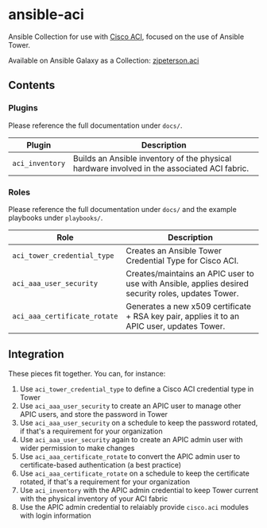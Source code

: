 # ansible-aci
Ansible Collection for use with [Cisco ACI](https://www.cisco.com/c/en/us/solutions/data-center-virtualization/application-centric-infrastructure/index.html), focused on the use of Ansible Tower.

Available on Ansible Galaxy as a Collection: [zjpeterson.aci](https://galaxy.ansible.com/zjpeterson/aci)

## Contents

### Plugins

Please reference the full documentation under `docs/`.

| Plugin          | Description                                                                                 |
| --------------- | ------------------------------------------------------------------------------------------- |
| `aci_inventory` | Builds an Ansible inventory of the physical hardware involved in the associated ACI fabric. |

### Roles

Please reference the full documentation under `docs/` and the example playbooks under `playbooks/`.

| Role                         | Description                                                                                        |
| ---------------------------- | -------------------------------------------------------------------------------------------------- |
| `aci_tower_credential_type`  | Creates an Ansible Tower Credential Type for Cisco ACI.                                            |
| `aci_aaa_user_security`      | Creates/maintains an APIC user to use with Ansible, applies desired security roles, updates Tower. |
| `aci_aaa_certificate_rotate` | Generates a new x509 certificate + RSA key pair, applies it to an APIC user, updates Tower.        |

## Integration

These pieces fit together. You can, for instance:

1. Use `aci_tower_credential_type` to define a Cisco ACI credential type in Tower
2. Use `aci_aaa_user_security` to create an APIC user to manage other APIC users, and store the password in Tower
3. Use `aci_aaa_user_security` on a schedule to keep the password rotated, if that's a requirement for your organization
4. Use `aci_aaa_user_security` again to create an APIC admin user with wider permission to make changes
5. Use `aci_aaa_certificate_rotate` to convert the APIC admin user to certificate-based authentication (a best practice)
6. Use `aci_aaa_certificate_rotate` on a schedule to keep the certificate rotated, if that's a requirement for your organization
7. Use `aci_inventory` with the APIC admin credential to keep Tower current with the physical inventory of your ACI fabric
8. Use the APIC admin credential to relaiably provide `cisco.aci` modules with login information
